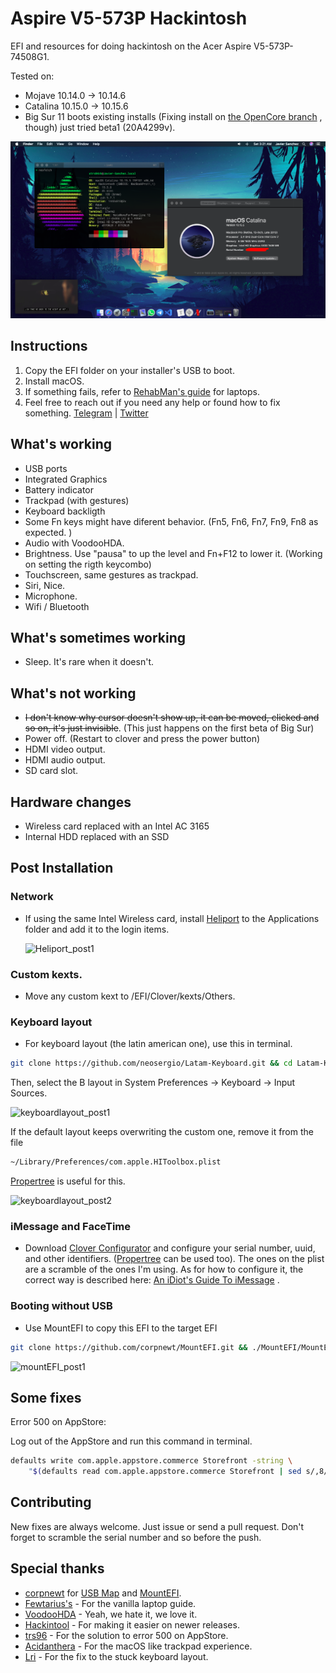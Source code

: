 # Aspire V5-573P Hackintosh
EFI and resources for doing hackintosh on the Acer Aspire V5-573P-74508G1.

Tested on:

- Mojave 10.14.0 -> 10.14.6
- Catalina 10.15.0 -> 10.15.6
-  Big Sur 11 boots existing installs (Fixing install on [the OpenCore branch](https://github.com/xtrs84zk/Aspire-V5-573P-Hackintosh/tree/OpenCore) , though) just tried beta1 (20A4299v).

![Screenshot](assets/screenshot.png)
## Instructions
1. Copy the EFI folder on your installer's USB to boot. <br/>
2. Install macOS. <br/>
3. If something fails, refer to [RehabMan's guide](https://www.tonymacx86.com/threads/guide-booting-the-os-x-installer-on-laptops-with-clover.148093/) for laptops. <br/>
4. Feel free to reach out if you need any help or found how to fix something. [Telegram](https://t.me/xtrs84zk) | [Twitter](https://twitter.com/xtrs84zk) 

## What's working
* USB ports <br/>
* Integrated Graphics <br/>
* Battery indicator <br/>
* Trackpad (with gestures) <br/>
* Keyboard backligth <br/>
* Some Fn keys might have diferent behavior. (Fn5, Fn6, Fn7, Fn9, Fn8 as expected. )
* Audio with VoodooHDA. 
* Brightness. Use "pausa" to up the level and Fn+F12 to lower it. (Working on setting the rigth keycombo)
* Touchscreen, same gestures as trackpad. <br/>
* Siri, Nice. <br/>
* Microphone. <br/>
* Wifi  / Bluetooth

## What's sometimes working
* Sleep. It's rare when it doesn't. <br/>

## What's not working
* ~~I don't know why cursor doesn't show up, it can be moved, clicked and so on, it's just invisible~~. (This just happens on the first beta of Big Sur)
* Power off. (Restart to clover and press the power button) <br/>
* HDMI video output.
* HDMI audio output.
* SD card slot.

## Hardware changes

- Wireless card replaced with an Intel AC 3165
- Internal HDD replaced with an SSD

## Post Installation

### Network

- If using the same Intel Wireless card, install [Heliport](https://github.com/OpenIntelWireless/HeliPort/releases) to the Applications folder and add it to the login items.

  ![Heliport_post1](/Users/xtrs84zk/Documents/Aspire-V5-573P-Hackintosh/assets/Heliport_post1.png)

### Custom kexts.


- Move any custom kext to /EFI/Clover/kexts/Others.

### Keyboard layout


- For keyboard layout (the latin american one), use this in terminal. <br/>

```bash
git clone https://github.com/neosergio/Latam-Keyboard.git && cd Latam-Keyboard && cp -v Latam*.* ~/Library/Keyboard\ Layouts/
```

Then, select the B layout in System Preferences -> Keyboard -> Input Sources.

![keyboardlayout_post1](/Users/xtrs84zk/Documents/Aspire-V5-573P-Hackintosh/assets/keyboardlayout_post1.png)

If the default layout keeps overwriting the custom one, remove it from the file 

```bash
~/Library/Preferences/com.apple.HIToolbox.plist
```

[Propertree](https://github.com/corpnewt/ProperTree) is useful for this.

![keyboardlayout_post2](/Users/xtrs84zk/Documents/Aspire-V5-573P-Hackintosh/assets/keyboardlayout_post2.png)

### iMessage and FaceTime

- Download [Clover Configurator](https://mackie100projects.altervista.org/download-clover-configurator/) and configure your serial number, uuid, and other identifiers. ([Propertree](https://github.com/corpnewt/ProperTree) can be used too). The ones on the plist are a scramble of the ones I'm using. As for how to configure it, the correct way is described here: [An iDiot's Guide To iMessage](https://www.tonymacx86.com/threads/an-idiots-guide-to-imessage.196827/) .

### Booting without USB

- Use MountEFI to copy this EFI to the target EFI

```bash
git clone https://github.com/corpnewt/MountEFI.git && ./MountEFI/MountEFI.command
```

![mountEFI_post1](/Users/xtrs84zk/Documents/Aspire-V5-573P-Hackintosh/assets/mountEFI_post1.png)


## Some fixes

Error 500 on AppStore:

Log out of the AppStore and run this command in terminal.

```bash
defaults write com.apple.appstore.commerce Storefront -string \
    "$(defaults read com.apple.appstore.commerce Storefront | sed s/,8/,13/)"
```

## Contributing

New fixes are always welcome. Just issue or send a pull request. Don't forget to scramble the serial number and so before the push. 

## Special thanks
* [corpnewt](https://github.com/corpnewt) for [USB Map](https://github.com/corpnewt/USBMap) and [MountEFI](https://github.com/corpnewt/MountEFI). <br/>
* [Fewtarius's](https://fewtarius.gitbook.io/laptopguide/) - For the vanilla laptop guide. <br/>
* [VoodooHDA](https://github.com/chris1111/VoodooHDA-2.9.2-Clover-V14) - Yeah, we hate it, we love it. <br/>
* [Hackintool](https://www.tonymacx86.com/threads/release-hackintool-v2-8-6.254559/) - For making it easier on newer releases. <br/>
* [trs96](https://www.tonymacx86.com/threads/appstore-the-operation-couldnt-be-completed-com-apple-commerce-client-error-500.270957/post-1912788) -  For the solution to error 500 on AppStore. <br/>
* [Acidanthera](https://github.com/acidanthera/VoodooPS2) - For the macOS like trackpad experience. <br/>
* [Lri](https://superuser.com/a/712326) - For the fix to the stuck keyboard layout.